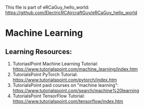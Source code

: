 This file is part of eRCaGuy_hello_world: https://github.com/ElectricRCAircraftGuy/eRCaGuy_hello_world


# Machine Learning


## Learning Resources:

1. TutoriaslPoint Machine Learning Tutorial: https://www.tutorialspoint.com/machine_learning/index.htm
1. TutorialsPoint PyTorch Tutorial: https://www.tutorialspoint.com/pytorch/index.htm
1. TutorialsPoint paid courses on "machine learning": https://www.tutorialspoint.com/search/machine%20learning
1. TutorialsPoint TensorFlow Tutorial: https://www.tutorialspoint.com/tensorflow/index.htm

